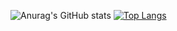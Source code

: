![Anurag's GitHub stats](https://github-readme-stats.vercel.app/api?username=luoxuzhi&show_icons=true&theme=material-palenight)
[![Top Langs](https://github-readme-stats.vercel.app/api/top-langs/?username=luoxuzhi&layout=compact&theme=material-palenight)](https://github.com/anuraghazra/github-readme-stats)



<!--
**luoxuzhi/luoxuzhi** is a ✨ _special_ ✨ repository because its `README.md` (this file) appears on your GitHub profile.

Here are some ideas to get you started:

- 🔭 I’m currently working on ...
- 🌱 I’m currently learning ...
- 👯 I’m looking to collaborate on ...
- 🤔 I’m looking for help with ...
- 💬 Ask me about ...
- 📫 How to reach me: ...
- 😄 Pronouns: ...
- ⚡ Fun fact: ...
-->
